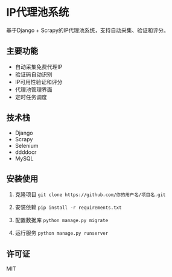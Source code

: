 # IP代理池系统

基于Django + Scrapy的IP代理池系统，支持自动采集、验证和评分。

## 主要功能

- 自动采集免费代理IP
- 验证码自动识别
- IP可用性验证和评分
- 代理池管理界面
- 定时任务调度

## 技术栈

- Django
- Scrapy
- Selenium
- ddddocr
- MySQL

## 安装使用

1. 克隆项目
```git clone https://github.com/你的用户名/项目名.git```

2. 安装依赖
```pip install -r requirements.txt```

3. 配置数据库
```python manage.py migrate```

4. 运行服务
```python manage.py runserver```

## 许可证

MIT
```